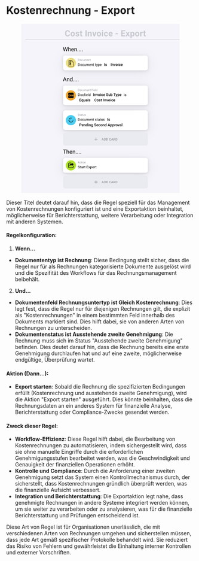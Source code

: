 # Kostenrechnung - Export

<figure><img src="../../../.gitbook/assets/Bildschirmfoto 2024-05-03 um 14.53.28.png" alt=""><figcaption></figcaption></figure>

Dieser Titel deutet darauf hin, dass die Regel speziell für das Management von Kostenrechnungen konfiguriert ist und eine Exportaktion beinhaltet, möglicherweise für Berichterstattung, weitere Verarbeitung oder Integration mit anderen Systemen.

#### Regelkonfiguration:

1. **Wenn…**
* **Dokumententyp ist Rechnung**: Diese Bedingung stellt sicher, dass die Regel nur für als Rechnungen kategorisierte Dokumente ausgelöst wird und die Spezifität des Workflows für das Rechnungsmanagement beibehält.
2. **Und…**
* **Dokumentenfeld Rechnungsuntertyp ist Gleich Kostenrechnung**: Dies legt fest, dass die Regel nur für diejenigen Rechnungen gilt, die explizit als "Kostenrechnungen" in einem bestimmten Feld innerhalb des Dokuments markiert sind. Dies hilft dabei, sie von anderen Arten von Rechnungen zu unterscheiden.
* **Dokumentenstatus ist Ausstehende zweite Genehmigung**: Die Rechnung muss sich im Status "Ausstehende zweite Genehmigung" befinden. Dies deutet darauf hin, dass die Rechnung bereits eine erste Genehmigung durchlaufen hat und auf eine zweite, möglicherweise endgültige, Überprüfung wartet.

#### Aktion (Dann…):

* **Export starten**: Sobald die Rechnung die spezifizierten Bedingungen erfüllt (Kostenrechnung und ausstehende zweite Genehmigung), wird die Aktion "Export starten" ausgeführt. Dies könnte beinhalten, dass die Rechnungsdaten an ein anderes System für finanzielle Analyse, Berichterstattung oder Compliance-Zwecke gesendet werden.

#### Zweck dieser Regel:

* **Workflow-Effizienz**: Diese Regel hilft dabei, die Bearbeitung von Kostenrechnungen zu automatisieren, indem sichergestellt wird, dass sie ohne manuelle Eingriffe durch die erforderlichen Genehmigungsstufen bearbeitet werden, was die Geschwindigkeit und Genauigkeit der finanziellen Operationen erhöht.
* **Kontrolle und Compliance**: Durch die Anforderung einer zweiten Genehmigung setzt das System einen Kontrollmechanismus durch, der sicherstellt, dass Kostenrechnungen gründlich überprüft werden, was die finanzielle Aufsicht verbessert.
* **Integration und Berichterstattung**: Die Exportaktion legt nahe, dass genehmigte Rechnungen in andere Systeme integriert werden können, um sie weiter zu verarbeiten oder zu analysieren, was für die finanzielle Berichterstattung und Prüfungen entscheidend ist.

Diese Art von Regel ist für Organisationen unerlässlich, die mit verschiedenen Arten von Rechnungen umgehen und sicherstellen müssen, dass jede Art gemäß spezifischer Protokolle behandelt wird. Sie reduziert das Risiko von Fehlern und gewährleistet die Einhaltung interner Kontrollen und externer Vorschriften.
